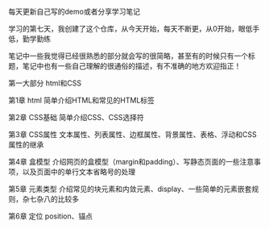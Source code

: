 #
每天更新自己写的demo或者分享学习笔记

学习的第七天，我创建了这个仓库，从今天开始，每天不断更，从0开始，眼低手低，勤学勤练

笔记中一些我觉得已经很熟悉的部分就会写的很简略，甚至有的时候只有一个标题，笔记中也有一些自己理解的很通俗的描述，有不准确的地方欢迎指正！


第一大部分 html和CSS

第1章 html    简单介绍HTML和常见的HTML标签

第2章 CSS基础    简单介绍CSS、CSS选择符

第3章 CSS属性    文本属性、列表属性、边框属性、背景属性、表格、浮动和CSS属性的继承

第4章 盒模型    介绍网页的盒模型（margin和padding）、写静态页面的一些注意事项，以及页面中的单行文本省略号的处理

第5章 元素类型    介绍常见的块元素和内敛元素、display、一些简单的元素嵌套规则，杂七杂八的比较多

第6章 定位    position、锚点
